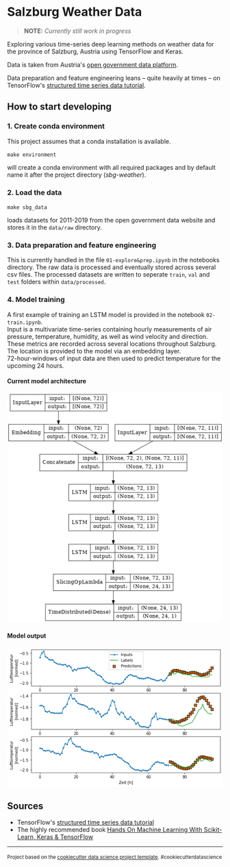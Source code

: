 # Salzburg Weather Data

> **NOTE:**  _Currently still work in progress_

Exploring various time-series deep learning methods on weather data for the province of Salzburg, Austria using TensorFlow and Keras.

Data is taken from Austria's [open government data platform](https://www.data.gv.at/).

Data preparation and feature engineering leans – quite heavily at times – on TensorFlow's 
[structured time series data tutorial](https://www.tensorflow.org/tutorials/structured_data/time_series).

## How to start developing
### 1. Create conda environment  
This project assumes that a conda installation is available.  

    make environment

 will create a conda environment with all required packages and by default name it after the project directory (_sbg-weather_).

### 2. Load the data
    make sbg_data
    
loads datasets for 2011-2019 from the open government data website and stores it in the `data/raw` directory.

### 3. Data preparation and feature engineering
This is currently handled in the file `01-explore&prep.ipynb` in the notebooks directory. The raw data is processed and eventually stored across several csv files.
The processed datasets are written to seperate `train`, `val` and `test` folders within `data/processed`.

### 4. Model training
A first example of training an LSTM model is provided in the notebook `02-train.ipynb`.  
Input is a multivariate time-series containing hourly measurements of air pressure, temperature, humidity, as well as wind velocity and direction.  
These metrics are recorded across several locations throughout Salzburg.
The location is provided to the model via an embedding layer.  
72-hour-windows of input data are then used to predict temperature for the upcoming 24 hours.

#### Current model architecture
![Model architecture](plots/forecast_model_architecture.png)

#### Model output  
![Results](plots/forecast_output.png)


## Sources
* TensorFlow's 
[structured time series data tutorial](https://www.tensorflow.org/tutorials/structured_data/time_series)
* The highly recommended book [Hands On Machine Learning With Scikit-Learn, Keras & TensorFlow](https://www.oreilly.com/library/view/hands-on-machine-learning/9781492032632/)

---

<p><small>Project based on the <a target="_blank" href="https://drivendata.github.io/cookiecutter-data-science/">cookiecutter data science project template</a>. #cookiecutterdatascience</small></p>
